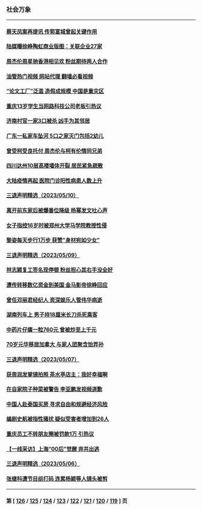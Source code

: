### 社会万象
---
#### [蔡天凤案再提讯 传郭富城曾起关键作用](../../pages/ncid282/n13994325.md?05121245) 
#### [陆媒曝徐峥陶虹商业版图：关联企业27家](../../pages/ncid282/n13994309.md?05121245) 
#### [周杰伦周星驰香港相见欢 粉丝期待两人合作](../../pages/ncid282/n13994194.md?05121245) 
#### [油管热门视频 网站代理 翻墙必看视频](http://138.2.39.72:81/youtube.html?epic-marker?05121245)
#### [“论文工厂”泛滥 造假成规模 中国是重灾区](../../pages/ncid282/n13994149.md?05121245) 
#### [重庆13岁学生当网路科技公司老板引热议](../../pages/ncid282/n13993817.md?05121245) 
#### [济南村官一家3口被杀 凶手为其邻居](../../pages/ncid282/n13993789.md?05121245) 
#### [广东一私家车坠河 5口之家灭门包括2幼儿](../../pages/ncid282/n13993691.md?05121245) 
#### [曾受柯受良托付 周杰伦与柯有伦情同兄弟](../../pages/ncid282/n13993323.md?05121245) 
#### [四川达州10层高楼墙体开裂 居民紧急疏散](../../pages/ncid282/n13993552.md?05121245) 
#### [大陆疫情再起 医院门诊阳性病患人数上升](../../pages/ncid282/n13993011.md?05121245) 
#### [三退声明精选（2023/05/10）](../../pages/ncid282/n13993415.md?05121245) 
#### [离开前东家后被爆番位降级 杨幂发文吐心声](../../pages/ncid282/n13993231.md?05121245) 
#### [女子指控16岁时被郑州大学马学院教授性侵](../../pages/ncid282/n13993178.md?05121245) 
#### [黎姿每天步行1万步 获赞“身材宛如少女”](../../pages/ncid282/n13992600.md?05121245) 
#### [三退声明精选（2023/05/09）](../../pages/ncid282/n13992584.md?05121245) 
#### [林志颖复工签名现停顿 粉丝担心其右手没全好](../../pages/ncid282/n13992433.md?05121245) 
#### [遭传转移数亿资金到美国 金马影帝徐峥回应](../../pages/ncid282/n13992355.md?05121245) 
#### [曾任邓丽君经纪人 资深娱乐人管伟华病逝](../../pages/ncid282/n13991550.md?05121245) 
#### [湖南列车上 男子持18厘米长刀杀死乘客](../../pages/ncid282/n13991093.md?05121245) 
#### [中药片仔癀一粒760元 曾被炒至上千元](../../pages/ncid282/n13990970.md?05121245) 
#### [70岁元华移居加拿大 与家人团聚含饴弄孙](../../pages/ncid282/n13990666.md?05121245) 
#### [三退声明精选（2023/05/07）](../../pages/ncid282/n13990832.md?05121245) 
#### [获周润发掌镜拍照 茶水亭店主：我好幸福啊](../../pages/ncid282/n13990638.md?05121245) 
#### [在自家院子种菜被警告 李亚鹏发视频道歉](../../pages/ncid282/n13990545.md?05121245) 
#### [中国人赴泰国买房 寻求自由和规避经济风险](../../pages/ncid282/n13990631.md?05121245) 
#### [编剧史航被指性骚扰 疑似受害者增加到26人](../../pages/ncid282/n13990195.md?05121245) 
#### [重庆员工不转朋友圈被罚款1万 引热议](../../pages/ncid282/n13990047.md?05121245) 
#### [【一线采访】上海“00后”觉醒 弃共出逃](../../pages/ncid282/n13989474.md?05121245) 
#### [三退声明精选（2023/05/06）](../../pages/ncid282/n13989766.md?05121245) 
#### [张继科遭节目组打码 连累杨颖等人镜头被剪](../../pages/ncid282/n13989214.md?05121245) 

---
#### 第 [ [126](./126.md?05121245) / [125](./125.md?05121245) / [124](./124.md?05121245) / [123](./123.md?05121245) / [122](./122.md?05121245) / [121](./121.md?05121245) / [120](./120.md?05121245) / [119](./119.md?05121245) ] 页
